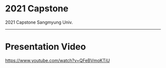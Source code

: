 # 2021 Capstone
2021 Capstone Sangmyung Univ.

---

# Presentation Video
https://www.youtube.com/watch?v=QFeBVmoKTiU
